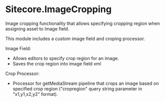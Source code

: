Sitecore.ImageCropping
======================

Image cropping functionality that allows specifying cropping region when assigning asset to Image field.

This module includes a custom image field and croping processor.

Image Field:

- Allows editors to specify crop region for an image.
- Saves the crop region into image field xml


Crop Processor:

- Processor for getMediaStream pipeline that crops an image based on specified crop region ("cropregion" query string parameter in "x1,y1,x2,y2" format).

